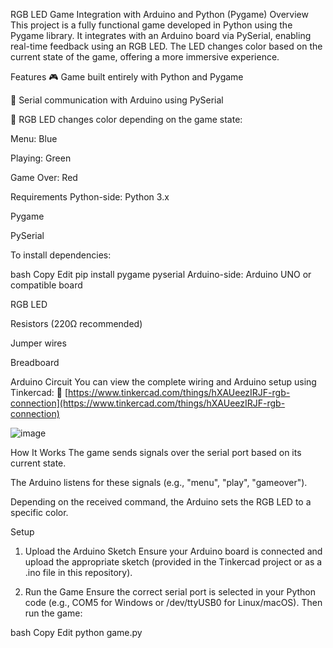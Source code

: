 RGB LED Game Integration with Arduino and Python (Pygame)
Overview
This project is a fully functional game developed in Python using the Pygame library. It integrates with an Arduino board via PySerial, enabling real-time feedback using an RGB LED. The LED changes color based on the current state of the game, offering a more immersive experience.

Features
🎮 Game built entirely with Python and Pygame

🔌 Serial communication with Arduino using PySerial

🌈 RGB LED changes color depending on the game state:

Menu: Blue

Playing: Green

Game Over: Red

Requirements
Python-side:
Python 3.x

Pygame

PySerial

To install dependencies:

bash
Copy
Edit
pip install pygame pyserial
Arduino-side:
Arduino UNO or compatible board

RGB LED

Resistors (220Ω recommended)

Jumper wires

Breadboard

Arduino Circuit
You can view the complete wiring and Arduino setup using Tinkercad:
🔗 [https://www.tinkercad.com/things/hXAUeezIRJF-rgb-connection](https://www.tinkercad.com/things/hXAUeezIRJF-rgb-connection)

![image](https://github.com/user-attachments/assets/d1918112-5569-448e-9de1-208691c9772b)


How It Works
The game sends signals over the serial port based on its current state.

The Arduino listens for these signals (e.g., "menu", "play", "gameover").

Depending on the received command, the Arduino sets the RGB LED to a specific color.

Setup
1. Upload the Arduino Sketch
Ensure your Arduino board is connected and upload the appropriate sketch (provided in the Tinkercad project or as a .ino file in this repository).

2. Run the Game
Ensure the correct serial port is selected in your Python code (e.g., COM5 for Windows or /dev/ttyUSB0 for Linux/macOS).
Then run the game:

bash
Copy
Edit
python game.py
